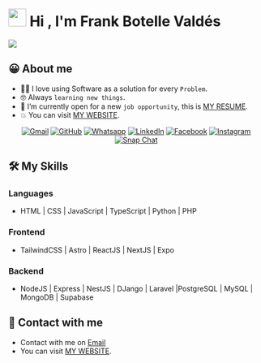 <h1>
<img src="https://media.giphy.com/media/hvRJCLFzcasrR4ia7z/giphy.gif" width="35">
Hi , I'm Frank Botelle  Valdés
</h1>
<p>
  <a href="https://github.com/DenverCoder1/readme-typing-svg">
  <img src="https://readme-typing-svg.herokuapp.com?font=Ubuntu=%0ea5e9&size=25&center=true&vCenter=true&width=600&height=100&lines=Welcome+to+my+Github+Page!;I'm+a+Software+Engineer;Frontend+Developer;Mobile+Developer;Always+learning+new+things"></a>
</p>

## 😀 About me

- :technologist: I love using Software as a solution for every `Problem`.
- :nerd_face: Always `learning new things`.
- :thinking: I’m currently open for a new `job opportunity`, this is [MY RESUME](http://lnkiy.in/Ahmed_Hossam_Resume).
- :boom: You can visit [MY WEBSITE](https://cutt.ly/Ahmed_Hossam_Website).
  <br>

<p align="center">
	<a href="mailto:ahmed.7oskaa@gmail.com"><img img src="https://img.shields.io/badge/gmail-%23EA4335.svg?style=plastic&logo=gmail&logoColor=white" alt="Gmail"/></a>
	<a href="https://github.com/7oSkaaa"><img src="https://img.shields.io/badge/github-%23181717.svg?style=plastic&logo=github&logoColor=white" alt="GitHub"/></a>
	<a href="https://wa.me/0201208822340"><img src="https://img.shields.io/badge/whatsapp-%2325D366.svg?style=plastic&logo=whatsapp&logoColor=white" alt="Whatsapp"/></a>
	<a href="https://www.linkedin.com/in/7oskaa/"><img src="https://img.shields.io/badge/linkedin-%230A66C2.svg?style=plastic&logo=linkedin&logoColor=white" alt="LinkedIn"/></a>
	<a href="https://www.facebook.com/7oSkaaa"><img src="https://img.shields.io/badge/facebook-%231877F2.svg?style=plastic&logo=facebook&logoColor=white" alt="Facebook"/></a>
	<a href="https://www.instagram.com/ahmed_7oskaa/"><img src="https://img.shields.io/badge/instagram-%23E4405F.svg?style=plastic&logo=instagram&logoColor=white" alt="Instagram"/></a>
	<a href="https://msng.link/o/?ahmed.7oskaa=sc"><img src="https://img.shields.io/badge/snapchat-%23FFFC00.svg?style=plastic&logo=snapchat&logoColor=black" alt="Snap Chat"/></a>
</p>

## 🛠️ My Skills

### Languages

- HTML | CSS | JavaScript | TypeScript | Python | PHP

### Frontend

- TailwindCSS | Astro | ReactJS | NextJS | Expo

### Backend

- NodeJS | Express | NestJS | DJango | Laravel |PostgreSQL | MySQL | MongoDB | Supabase

## 🔗 Contact with me

- Contact with me on <a href="mailto:frankbotelle@gmail.com">Email</a>
- You can visit [MY WEBSITE](https://cutt.ly/Ahmed_Hossam_Website).
  <br>